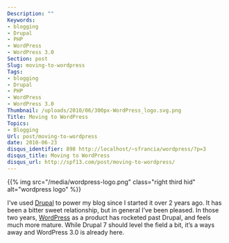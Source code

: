 ```yaml
---
Description: ""
Keywords:
- blogging
- Drupal
- PHP
- WordPress
- WordPress 3.0
Section: post
Slug: moving-to-wordpress
Tags:
- blogging
- Drupal
- PHP
- WordPress
- WordPress 3.0
Thumbnail: /uploads/2010/06/300px-WordPress_logo.svg.png
Title: Moving to WordPress
Topics:
- Blogging
Url: post/moving-to-wordpress
date: 2010-06-23
disqus_identifier: 898 http://localhost/~sfrancia/wordpress/?p=3
disqus_title: Moving to WordPress
disqus_url: http://spf13.com/post/moving-to-wordpress/
---
```


{{% img src="/media/wordpress-logo.png" class="right third hid" alt="wordpress logo" %}}

I’ve used [Drupal](http://www.drupal.org "Drupal") to power my blog
since I started it over 2 years ago. It has been a bitter sweet
relationship, but in general I’ve been pleased. In those two years,
[WordPress](http://wordpress.org "WordPress") as a product has rocketed
past Drupal, and feels much more mature. While Drupal 7 should level the
field a bit, it’s a ways away and WordPress 3.0 is already here.
